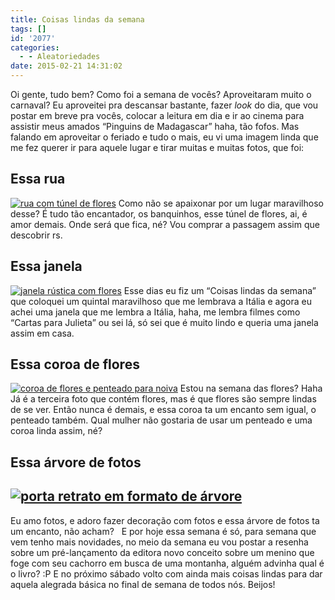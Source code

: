 ```yaml
---
title: Coisas lindas da semana
tags: []
id: '2077'
categories:
  - - Aleatoriedades
date: 2015-02-21 14:31:02
---
```


Oi gente, tudo bem? Como foi a semana de vocês? Aproveitaram muito o carnaval? Eu aproveitei pra descansar bastante, fazer _look_ do dia, que vou postar em breve pra vocês, colocar a leitura em dia e ir ao cinema para assistir meus amados “Pinguins de Madagascar” haha, tão fofos. Mas falando em aproveitar o feriado e tudo o mais, eu vi uma imagem linda que me fez querer ir para aquele lugar e tirar muitas e muitas fotos, que foi:

## Essa rua

[![rua com túnel de flores](http://natalia.blog.br/wp-content/uploads/2015/02/cffa00f0d0a8237881dd54619df6702a.jpg)](http://natalia.blog.br/wp-content/uploads/2015/02/cffa00f0d0a8237881dd54619df6702a.jpg) Como não se apaixonar por um lugar maravilhoso desse? É tudo tão encantador, os banquinhos, esse túnel de flores, ai, é amor demais. Onde será que fica, né? Vou comprar a passagem assim que descobrir rs.

## Essa janela

[![janela rústica com flores](http://natalia.blog.br/wp-content/uploads/2015/02/9fffe0a4eb9a3ff465b96e7eb659e2c8.jpg)](http://natalia.blog.br/wp-content/uploads/2015/02/9fffe0a4eb9a3ff465b96e7eb659e2c8.jpg) Esse dias eu fiz um “Coisas lindas da semana” que coloquei um quintal maravilhoso que me lembrava a Itália e agora eu achei uma janela que me lembra a Itália, haha, me lembra filmes como “Cartas para Julieta” ou sei lá, só sei que é muito lindo e queria uma janela assim em casa.

## Essa coroa de flores

[![coroa de flores e penteado para noiva](http://natalia.blog.br/wp-content/uploads/2015/02/fd364be7c01923733b8951c9b7b4240b-682x1024.jpg)](http://natalia.blog.br/wp-content/uploads/2015/02/fd364be7c01923733b8951c9b7b4240b.jpg) Estou na semana das flores? Haha Já é a terceira foto que contém flores, mas é que flores são sempre lindas de se ver. Então nunca é demais, e essa coroa ta um encanto sem igual, o penteado também. Qual mulher não gostaria de usar um penteado e uma coroa linda assim, né?

## Essa árvore de fotos

## [![porta retrato em formato de árvore](http://natalia.blog.br/wp-content/uploads/2015/02/fe59e53ad37c94763617f28b9c91b931.jpg)](http://natalia.blog.br/wp-content/uploads/2015/02/fe59e53ad37c94763617f28b9c91b931.jpg)

Eu amo fotos, e adoro fazer decoração com fotos e essa árvore de fotos ta um encanto, não acham?   E por hoje essa semana é só, para semana que vem tenho mais novidades, no meio da semana eu vou postar a resenha sobre um pré-lançamento da editora novo conceito sobre um menino que foge com seu cachorro em busca de uma montanha, alguém advinha qual é o livro? :P E no próximo sábado volto com ainda mais coisas lindas para dar aquela alegrada básica no final de semana de todos nós. Beijos!